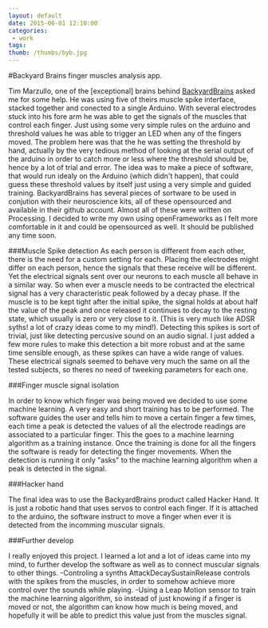 ```yaml
---
layout: default
date: 2015-06-01 12:10:00
categories:
 - work
tags: 
thumb: /thumbs/byb.jpg
---
```


#Backyard Brains finger muscles analysis app.

Tim Marzullo, one of the [exceptional] brains behind [BackyardBrains](http://backyardbrains.com) asked me for some help. He was using five of theirs muscle spike interface, stacked together and conected to a single Arduino. With several electrodes stuck into his fore arm he was able to get the signals of the muscles that control each finger. Just using some very simple rules on the arduino and threshold values he was able to trigger an LED when any of the fingers moved. 
The problem here was that the he was setting the threshold by hand, actually by the very tedious method of looking at the serial output of the arduino in order to catch more or less where the threshold should be, hence by a lot of trial and error.
The idea was to make a piece of software, that would run idealy on the Arduino (which didn't happen), that could guess these threshold values by itself just using a very simple and guided training. BackyardBrains has several pieces of sortware to be used in conjution with their neuroscience kits, all of these opensourced and available in their github account. Almost all of these were written on Processing. I decided to write my own using openFrameworks as I felt more comfortable in it and could be opensourced as well. It should be published any time soon.


###Muscle Spike detection
As each person is different from each other, there is the need for a custom setting for each. Placing the electrodes might differ on each person, hence the signals that these receive will be different. Yet the electrical signals sent over our neurons to each muscle all behave in a similar way. So when ever a muscle needs to be contracted the electrical signal has a very characteristic peak followed by a decay phase. If the muscle is to be kept tight after the initial spike, the signal holds at about half the value of the peak and once released it continues to decay to the resting state, which usually is zero or very close to it. (This is very much like ADSR syths! a lot of crazy ideas come to my mind!). Detecting this spikes is sort of trivial, just like detecting percusive sound on an audio signal. I just added a few more rules to make this detection a bit more robust and at the same time sensible enough, as these spikes can have a wide range of values. These electrical signals seemed to behave very much the same on all the tested subjects, so theres no need of tweeking parameters for each one.

###Finger muscle signal isolation

In order to know which finger was being moved we decided to use some machine learning. A very easy and short training has to be performed. The software guides the user and tells him to move a certain finger a few times, each time a peak is detected the values of all the electrode readings are associated to a particular finger. This the goes to a machine learning algorithm as a training instance. Once the training is done for all the fingers the software is ready for detecting the finger movements. When the detection is running it only "asks" to the machine learning algorithm when a peak is detected in the signal.

###Hacker hand

The final idea was to use the BackyardBrains product called Hacker Hand. It is just a robotic hand that uses servos to control each finger. If it is attached to the arduino, the software instruct to move a finger when ever it is detected from the incomming muscular signals.

###Further develop

I really enjoyed this project. I learned a lot and a lot of ideas came into my mind, to further develop the software as well as to connect muscular signals to other things.
-Controling a synths AttackDecaySustainRelease controls with the spikes from the muscles, in order to somehow achieve more control over the sounds while playing.
-Using a Leap Motion sensor to train the machine learning algorithm, so instead of just knowing if a finger is moved or not, the algorithm can know how much is being moved, and hopefully it will be able to predict this value just from the muscles signal.



